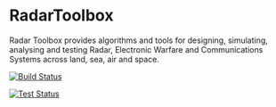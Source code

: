 # RadarToolbox
Radar Toolbox provides algorithms and tools for designing, simulating, analysing and testing Radar, Electronic Warfare and Communications Systems across land, sea, air and space.

[![Build Status](https://simulationinsight.visualstudio.com/RadarToolbox/_apis/build/status%2FSimulationInsight.RadarToolbox?branchName=main)](https://simulationinsight.visualstudio.com/RadarToolbox/_build/latest?definitionId=4&branchName=main)

[![Test Status](https://img.shields.io/azure-devops/tests/simulationinsight/RadarToolbox/4)](https://simulationinsight.visualstudio.com/RadarToolbox/_apis/build/status%2FSimulationInsight.RadarToolbox?branchName=main)
